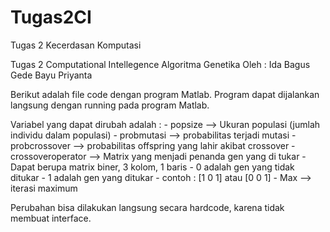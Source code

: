 # Tugas2CI
Tugas 2 Kecerdasan Komputasi

Tugas 2 Computational Intellegence
Algoritma Genetika
Oleh : Ida Bagus Gede Bayu Priyanta

Berikut adalah file code dengan program Matlab.
Program dapat dijalankan langsung dengan running pada program Matlab.

Variabel yang dapat dirubah adalah : 
	- popsize --> Ukuran populasi (jumlah individu dalam populasi)
	- probmutasi --> probabilitas terjadi mutasi
	- probcrossover --> probabilitas offspring yang lahir akibat crossover
	- crossoveroperator --> Matrix yang menjadi penanda gen yang di tukar
		- Dapat berupa matrix biner, 3 kolom, 1 baris
		- 0 adalah gen yang tidak ditukar
		- 1 adalah gen yang ditukar
		- contoh : [1 0 1] atau [0 0 1]
	- Max --> iterasi maximum

Perubahan bisa dilakukan langsung secara hardcode, karena tidak membuat interface.
